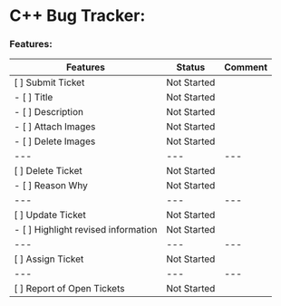 # C++ Bug Tracker:

### Features:

| **Features** | **Status** | **Comment** |
| --- | --- | --- |
| [ ] Submit Ticket | Not Started | |
| - [ ] Title | Not Started | |
| - [ ]  Description | Not Started | | 
| - [ ] Attach Images | Not Started | |
| - [ ] Delete Images | Not Started | |
| --- | --- | --- |
| [ ] Delete Ticket | Not Started | |
| - [ ] Reason Why | Not Started | |
| --- | --- | --- |
| [ ] Update Ticket | Not Started | |
| - [ ] Highlight revised information | Not Started | |
| --- | --- | --- |
| [ ] Assign Ticket | Not Started | |
| --- | --- | --- |
| [ ] Report of Open Tickets | Not Started | |
